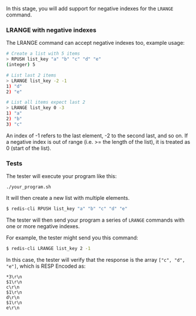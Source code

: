 In this stage, you will add support for negative indexes for the `LRANGE` command.

### LRANGE with negative indexes

The LRANGE command can accept negative indexes too, example usage:

```bash
# Create a list with 5 items
> RPUSH list_key "a" "b" "c" "d" "e"
(integer) 5

# List last 2 items 
> LRANGE list_key -2 -1
1) "d"
2) "e"

# List all items expect last 2
> LRANGE list_key 0 -3
1) "a"
2) "b"
3) "c"
```

An index of -1 refers to the last element, -2 to the second last, and so on. If a negative index is out of range (i.e. >= the length of the list), it is treated as 0 (start of the list).

### Tests

The tester will execute your program like this:

```
./your_program.sh
```

It will then create a new list with multiple elements.

```bash
$ redis-cli RPUSH list_key "a" "b" "c" "d" "e"
```

The tester will then send your program a series of `LRANGE` commands with one or more negative indexes.

For example, the tester might send you this command:

```bash
$ redis-cli LRANGE list_key 2 -1
```

In this case, the tester will verify that the response is the array `["c", "d", "e"]`, which is RESP Encoded as:

```
*3\r\n
$1\r\n
c\r\n
$1\r\n
d\r\n
$1\r\n
e\r\n
``` 